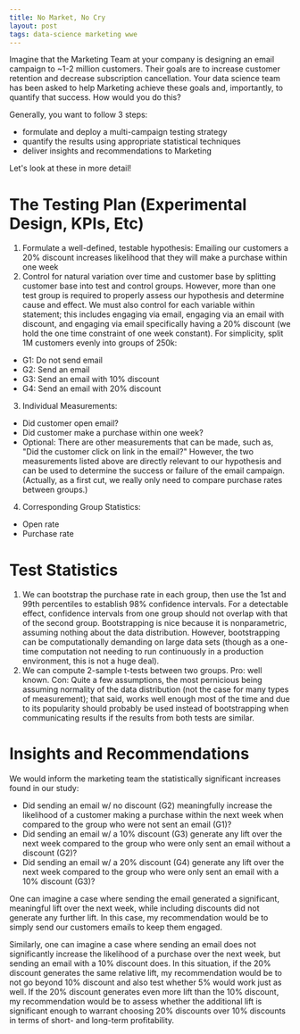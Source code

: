 ```yaml
---
title: No Market, No Cry
layout: post
tags: data-science marketing wwe
---
```



Imagine that the Marketing Team at your company is designing an email campaign to ~1-2 million customers. Their goals 
are to increase customer retention and decrease subscription cancellation. Your data science team has been
asked to help Marketing achieve these goals and, importantly, to quantify that success.  How would you do this?

Generally, you want to follow 3 steps:
* formulate and deploy a multi-campaign testing strategy
* quantify the results using appropriate statistical techniques
* deliver insights and recommendations to Marketing

Let's look at these in more detail!


The Testing Plan (Experimental Design, KPIs, Etc)
===================================================
1. Formulate a well-defined, testable hypothesis:  Emailing our customers a 20% discount increases 
likelihood that they will make a purchase within one week
2. Control for natural variation over time and customer base by splitting customer base into test 
and control groups. However, more than one test group is required to properly assess our 
hypothesis and determine cause and effect.  We must also control for each variable within 
statement; this includes engaging via email, engaging via an email with discount, and engaging 
via email specifically having a 20% discount (we hold the one time constraint of one week 
constant).  For simplicity, split 1M customers evenly into groups of 250k:
  * G1: Do not send email
  * G2: Send an email 
  * G3: Send an email with 10% discount
  * G4: Send an email with 20% discount 
3. Individual Measurements:  
  * Did customer open email?
  * Did customer make a purchase within one week?
  * Optional: There are other measurements that can be made, such as, "Did the customer 
click on link in the email?"  However, the two measurements listed above are directly 
relevant to our hypothesis and can be used to determine the success or failure of the 
email campaign. (Actually, as a first cut, we really only need to compare purchase rates 
between groups.)
4. Corresponding Group Statistics:
  * Open rate
  * Purchase rate

Test Statistics
==============================================================

1.	We can bootstrap the purchase rate in each group, then use the 1st and 99th percentiles to 
establish 98% confidence intervals.  For a detectable effect, confidence intervals from one group 
should not overlap with that of the second group.  Bootstrapping is nice because it is 
nonparametric, assuming nothing about the data distribution.  However, bootstrapping can be 
computationally demanding on large data sets (though as a one-time computation not needing 
to run continuously in a production environment, this is not a huge deal).
2.	We can compute 2-sample t-tests between two groups.  Pro: well known.  Con: Quite a few 
assumptions, the most pernicious being assuming normality of the data distribution (not the 
case for many types of measurement); that said, works well enough most of the time and due to 
its popularity should probably be used instead of bootstrapping when communicating results if 
the results from both tests are similar.

Insights and Recommendations
=================================================================

We would inform the marketing team the statistically significant increases found in our study:
*	Did sending an email w/ no discount (G2) meaningfully increase the likelihood of a customer 
making a purchase within the next week when compared to the group who were not sent an 
email (G1)?  
*	Did sending an email w/ a 10% discount (G3) generate any lift over the next week compared to 
the group who were only sent an email without a discount (G2)?
*	Did sending an email w/ a 20% discount (G4) generate any lift over the next week compared to 
the group who were only sent an email with a 10% discount (G3)?

One can imagine a case where sending the email generated a significant, meaningful lift over the next 
week, while including discounts did not generate any further lift.  In this case, my recommendation 
would be to simply send our customers emails to keep them engaged.

Similarly, one can imagine a case where sending an email does not significantly increase the likelihood of 
a purchase over the next week, but sending an email with a 10% discount does.  In this situation, if the 
20% discount generates the same relative lift, my recommendation would be to not go beyond 10% 
discount and also test whether 5% would work just as well.  If the 20% discount generates even more lift 
than the 10% discount, my recommendation would be to assess whether the additional lift is significant 
enough to warrant choosing 20% discounts over 10% discounts in terms of short- and long-term 
profitability.  
